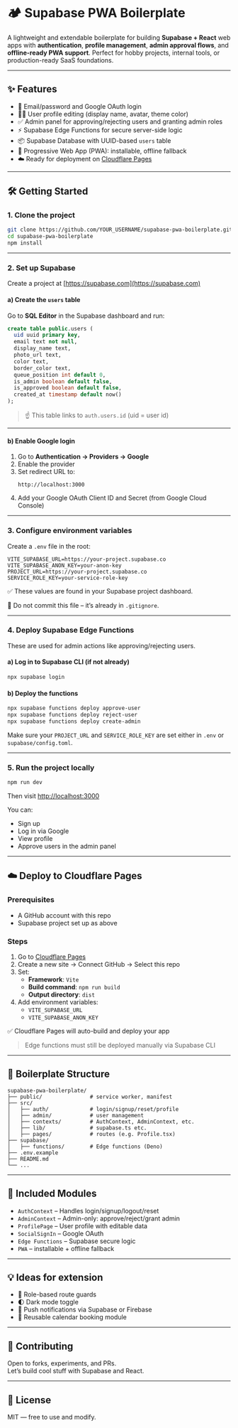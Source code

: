 # 🏕️ Supabase PWA Boilerplate

A lightweight and extendable boilerplate for building **Supabase + React** web apps with **authentication**, **profile management**, **admin approval flows**, and **offline-ready PWA support**. Perfect for hobby projects, internal tools, or production-ready SaaS foundations.

---

## ✨ Features

- 🔐 Email/password and Google OAuth login
- 🧑‍🎨 User profile editing (display name, avatar, theme color)
- ✅ Admin panel for approving/rejecting users and granting admin roles
- ⚡ Supabase Edge Functions for secure server-side logic
- 📦 Supabase Database with UUID-based `users` table
- 📱 Progressive Web App (PWA): installable, offline fallback
- ☁️ Ready for deployment on [Cloudflare Pages](https://pages.cloudflare.com/)

---

## 🛠️ Getting Started

### 1. Clone the project

```bash
git clone https://github.com/YOUR_USERNAME/supabase-pwa-boilerplate.git
cd supabase-pwa-boilerplate
npm install
```

---

### 2. Set up Supabase

Create a project at [https://supabase.com](https://supabase.com)

#### a) Create the `users` table

Go to **SQL Editor** in the Supabase dashboard and run:

```sql
create table public.users (
  uid uuid primary key,
  email text not null,
  display_name text,
  photo_url text,
  color text,
  border_color text,
  queue_position int default 0,
  is_admin boolean default false,
  is_approved boolean default false,
  created_at timestamp default now()
);
```

> ☝️ This table links to `auth.users.id` (uid = user id)

---

#### b) Enable Google login

1. Go to **Authentication → Providers → Google**
2. Enable the provider
3. Set redirect URL to:
   ```
   http://localhost:3000
   ```
4. Add your Google OAuth Client ID and Secret (from Google Cloud Console)

---

### 3. Configure environment variables

Create a `.env` file in the root:

```env
VITE_SUPABASE_URL=https://your-project.supabase.co
VITE_SUPABASE_ANON_KEY=your-anon-key
PROJECT_URL=https://your-project.supabase.co
SERVICE_ROLE_KEY=your-service-role-key
```

✅ These values are found in your Supabase project dashboard.

🛑 Do not commit this file – it’s already in `.gitignore`.

---

### 4. Deploy Supabase Edge Functions

These are used for admin actions like approving/rejecting users.

#### a) Log in to Supabase CLI (if not already)

```bash
npx supabase login
```

#### b) Deploy the functions

```bash
npx supabase functions deploy approve-user
npx supabase functions deploy reject-user
npx supabase functions deploy create-admin
```

Make sure your `PROJECT_URL` and `SERVICE_ROLE_KEY` are set either in `.env` or `supabase/config.toml`.

---

### 5. Run the project locally

```bash
npm run dev
```

Then visit [http://localhost:3000](http://localhost:3000)

You can:

- Sign up
- Log in via Google
- View profile
- Approve users in the admin panel

---

## ☁️ Deploy to Cloudflare Pages

### Prerequisites

- A GitHub account with this repo
- Supabase project set up as above

### Steps

1. Go to [Cloudflare Pages](https://pages.cloudflare.com/)
2. Create a new site → Connect GitHub → Select this repo
3. Set:
   - **Framework**: `Vite`
   - **Build command**: `npm run build`
   - **Output directory**: `dist`
4. Add environment variables:
   - `VITE_SUPABASE_URL`
   - `VITE_SUPABASE_ANON_KEY`

✅ Cloudflare Pages will auto-build and deploy your app

> Edge functions must still be deployed manually via Supabase CLI

---

## 📁 Boilerplate Structure

```
supabase-pwa-boilerplate/
├── public/               # service worker, manifest
├── src/
│   ├── auth/             # login/signup/reset/profile
│   ├── admin/            # user management
│   ├── contexts/         # AuthContext, AdminContext, etc.
│   ├── lib/              # supabase.ts etc.
│   ├── pages/            # routes (e.g. Profile.tsx)
├── supabase/
│   ├── functions/        # Edge functions (Deno)
├── .env.example
├── README.md
└── ...
```

---

## 🧱 Included Modules

- `AuthContext` – Handles login/signup/logout/reset
- `AdminContext` – Admin-only: approve/reject/grant admin
- `ProfilePage` – User profile with editable data
- `SocialSignIn` – Google OAuth
- `Edge Functions` – Supabase secure logic
- `PWA` – installable + offline fallback

---

## 💡 Ideas for extension

- 🧩 Role-based route guards
- 🌓 Dark mode toggle
- 🔔 Push notifications via Supabase or Firebase
- 📅 Reusable calendar booking module

---

## 🤝 Contributing

Open to forks, experiments, and PRs.  
Let’s build cool stuff with Supabase and React.

---

## 📄 License

MIT — free to use and modify.
